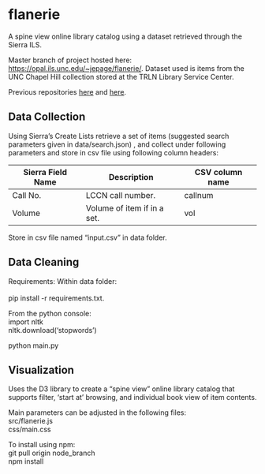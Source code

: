 # flanerie

A spine view online library catalog using a dataset retrieved through the Sierra ILS.

Master branch of project hosted here: https://opal.ils.unc.edu/~jepage/flanerie/. Dataset used is items from the UNC Chapel Hill collection stored at the TRLN Library Service Center. 

Previous repositories [here](https://github.com/jonpage3/library_browser) and [here](https://github.com/jonpage3/csv_data_cleaning). 

## Data Collection

Using Sierra’s Create Lists retrieve a set of items (suggested search parameters given in data/search.json) , and collect under following parameters and store in csv file using following column headers:

| Sierra Field Name   | Description |CSV column name |
| ------------------- | ----------- |----------------
| Call No.              | LCCN call number.       |callnum|
| Volume           | Volume of item if in a set.      |vol|

Store in csv file named “input.csv” in data folder.

## Data Cleaning

Requirements:
Within data folder:<br>  
pip install -r requirements.txt. 

From the python console:<br>
import nltk<br>
nltk.download(‘stopwords’)<br>

python main.py

## Visualization

Uses the D3 library to create a “spine view” online library catalog that supports filter, ‘start at’ browsing, and individual book view of item contents. 

Main parameters can be adjusted in the following files:<br>
src/flanerie.js<br>
css/main.css

To install using npm:<br>
git pull origin node_branch<br>
npm install

